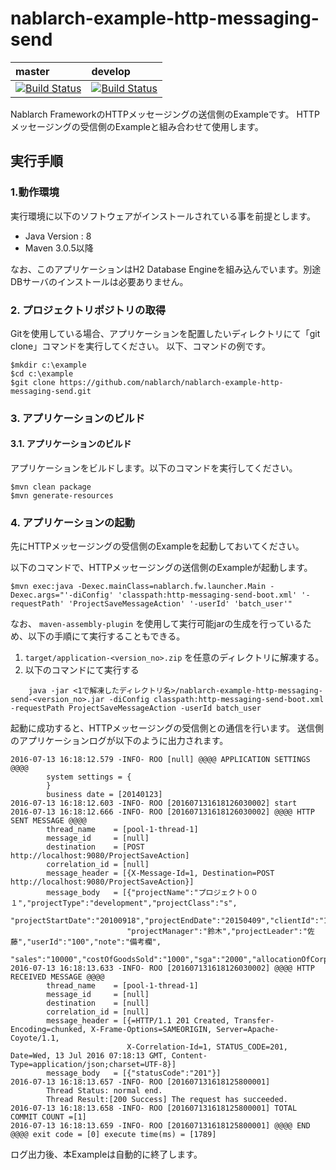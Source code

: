 nablarch-example-http-messaging-send
======================================

| master | develop |
|:-----------|:------------|
|[![Build Status](https://travis-ci.org/nablarch/nablarch-example-http-messaging-send.svg?branch=master)](https://travis-ci.org/nablarch/nablarch-example-http-messaging-send)|[![Build Status](https://travis-ci.org/nablarch/nablarch-example-http-messaging-send.svg?branch=develop)](https://travis-ci.org/nablarch/nablarch-example-http-messaging-send)|

Nablarch FrameworkのHTTPメッセージングの送信側のExampleです。
HTTPメッセージングの受信側のExampleと組み合わせて使用します。

## 実行手順

### 1.動作環境
実行環境に以下のソフトウェアがインストールされている事を前提とします。
* Java Version : 8
* Maven 3.0.5以降

なお、このアプリケーションはH2 Database Engineを組み込んでいます。別途DBサーバのインストールは必要ありません。

### 2. プロジェクトリポジトリの取得
Gitを使用している場合、アプリケーションを配置したいディレクトリにて「git clone」コマンドを実行してください。
以下、コマンドの例です。

    $mkdir c:\example
    $cd c:\example
    $git clone https://github.com/nablarch/nablarch-example-http-messaging-send.git 

### 3. アプリケーションのビルド
#### 3.1. アプリケーションのビルド
アプリケーションをビルドします。以下のコマンドを実行してください。

    $mvn clean package
    $mvn generate-resources

### 4. アプリケーションの起動

先にHTTPメッセージングの受信側のExampleを起動しておいてください。

以下のコマンドで、HTTPメッセージングの送信側のExampleが起動します。

    $mvn exec:java -Dexec.mainClass=nablarch.fw.launcher.Main -Dexec.args="'-diConfig' 'classpath:http-messaging-send-boot.xml' '-requestPath' 'ProjectSaveMessageAction' '-userId' 'batch_user'"
    
なお、 `maven-assembly-plugin` を使用して実行可能jarの生成を行っているため、以下の手順にて実行することもできる。

1. ``target/application-<version_no>.zip`` を任意のディレクトリに解凍する。
2. 以下のコマンドにて実行する

  ```
      java -jar <1で解凍したディレクトリ名>/nablarch-example-http-messaging-send-<version_no>.jar -diConfig classpath:http-messaging-send-boot.xml -requestPath ProjectSaveMessageAction -userId batch_user
  ```
    

起動に成功すると、HTTPメッセージングの受信側との通信を行います。
送信側のアプリケーションログが以下のように出力されます。


    2016-07-13 16:18:12.579 -INFO- ROO [null] @@@@ APPLICATION SETTINGS @@@@
            system settings = {
            }
            business date = [20140123]
    2016-07-13 16:18:12.603 -INFO- ROO [201607131618126030002] start
    2016-07-13 16:18:12.666 -INFO- ROO [201607131618126030002] @@@@ HTTP SENT MESSAGE @@@@
            thread_name    = [pool-1-thread-1]
            message_id     = [null]
            destination    = [POST http://localhost:9080/ProjectSaveAction]
            correlation_id = [null]
            message_header = [{X-Message-Id=1, Destination=POST http://localhost:9080/ProjectSaveAction}]
            message_body   = [{"projectName":"プロジェクト００１","projectType":"development","projectClass":"s",
                              "projectStartDate":"20100918","projectEndDate":"20150409","clientId":"1",
                              "projectManager":"鈴木","projectLeader":"佐藤","userId":"100","note":"備考欄",
                              "sales":"10000","costOfGoodsSold":"1000","sga":"2000","allocationOfCorpExpenses":"3000"}]
    2016-07-13 16:18:13.633 -INFO- ROO [201607131618126030002] @@@@ HTTP RECEIVED MESSAGE @@@@
            thread_name    = [pool-1-thread-1]
            message_id     = [null]
            destination    = [null]
            correlation_id = [null]
            message_header = [{=HTTP/1.1 201 Created, Transfer-Encoding=chunked, X-Frame-Options=SAMEORIGIN, Server=Apache-Coyote/1.1,
                              X-Correlation-Id=1, STATUS_CODE=201, Date=Wed, 13 Jul 2016 07:18:13 GMT, Content-Type=application/json;charset=UTF-8}]
            message_body   = [{"statusCode":"201"}]
    2016-07-13 16:18:13.657 -INFO- ROO [201607131618125800001]
            Thread Status: normal end.
            Thread Result:[200 Success] The request has succeeded.
    2016-07-13 16:18:13.658 -INFO- ROO [201607131618125800001] TOTAL COMMIT COUNT =[1]
    2016-07-13 16:18:13.659 -INFO- ROO [201607131618125800001] @@@@ END @@@@ exit code = [0] execute time(ms) = [1789]

ログ出力後、本Exampleは自動的に終了します。
